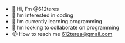 - 👋 Hi, I’m @612teres
- 👀 I’m interested in coding
- 🌱 I’m currently learning programming
- 💞️ I’m looking to collaborate on programming
- 📫 How to reach me 612teres@gmail.com

<!---
612teres/612teres is a ✨ special ✨ repository because its `README.md` (this file) appears on your GitHub profile.
You can click the Preview link to take a look at your changes.
--->

